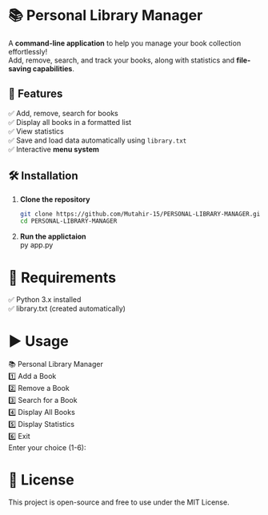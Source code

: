 # 📚 Personal Library Manager

A **command-line application** to help you manage your book collection effortlessly!  
Add, remove, search, and track your books, along with statistics and **file-saving capabilities**.  

## 🚀 Features
✅ Add, remove, search for books  
✅ Display all books in a formatted list  
✅ View statistics<br>
✅ Save and load data automatically using `library.txt`  
✅ Interactive **menu system**  

## 🛠️ Installation

1. **Clone the repository**  
   ```sh
   git clone https://github.com/Mutahir-15/PERSONAL-LIBRARY-MANAGER.git
   cd PERSONAL-LIBRARY-MANAGER

2. **Run the applictaion**<br>
   py app.py

# 📌 Requirements<br>
✅ Python 3.x installed<br>
✅ library.txt (created automatically)<br>

# ▶️ Usage
📚 Personal Library Manager<br>
1️⃣ Add a Book<br>
2️⃣ Remove a Book<br>
3️⃣ Search for a Book<br>
4️⃣ Display All Books<br>
5️⃣ Display Statistics<br>
6️⃣ Exit<br>
Enter your choice (1-6):

# 📜 License
This project is open-source and free to use under the MIT License.
